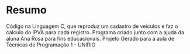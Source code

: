 # Resumo
Código na Linguagem C, que reproduz um cadastro de veículos e faz o calculo do IPVA para cada registro. 
Programa criado junto com a ajuda da aluna Ana Rosa para fins educacionais. 
Projeto Gerado para a aula de Técnicas de Programação 1 - UNIRIO



